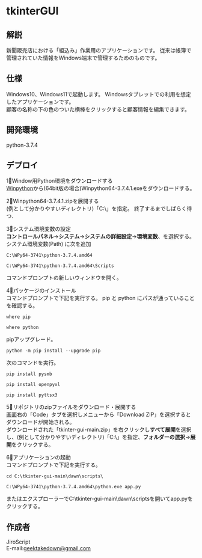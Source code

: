 # tkinterGUI


## 解説
新聞販売店における「組込み」作業用のアプリケーションです。
従来は帳簿で管理されていた情報をWindows端末で管理するためのものです。


## 仕様
Windows10、Windows11で起動します。
Windowsタブレットでの利用を想定したアプリケーションです。  
顧客の名称の下の色のついた横棒をクリックすると顧客情報を編集できます。


## 開発環境
python-3.7.4


## デプロイ
1⃣Window用Python環境をダウンロードする  
[Winpython](https://sourceforge.net/projects/winpython/files/WinPython_3.7/3.7.4.1/)から(64bit版の場合)Winpython64-3.7.4.1.exeをダウンロードする。
	
2⃣Winpython64-3.7.4.1.zipを展開する  
(例として分かりやすいディレクトリ)「C:\」を指定。
終了するまでしばらく待つ．


3⃣システム環境変数の設定  
**コントロールパネル**→**システム**→**システムの詳細設定**→**環境変数**、を選択する。
システム環境変数(Path)  に次を追加  
```
C:\WPy64-3741\python-3.7.4.amd64
```  
```
C:\WPy64-3741\python-3.7.4.amd64\Scripts
```  
コマンドプロンプトの新しいウィンドウを開く。



4⃣パッケージのインストール  
コマンドプロンプトで下記を実行する。
pip と python にパスが通っていることを確認する。  
```
where pip
```  
```
where python 
```  
pipアップグレード。  
```
python -m pip install --upgrade pip
```  
次のコマンドを実行。  
```
pip install pysmb
```  
```
pip install openpyxl
```  
```
pip install pyttsx3
 ```  
    
5⃣リポジトリのzipファイルをダウンロード・展開する    
[画面](https://github.com/JiroScript/tkinter-gui)右の「Code」タブを選択しメニューから「Download ZIP」を選択するとダウンロードが開始される。  
ダウンロードされた「tkinter-gui-main.zip」を右クリックし**すべて展開**を選択し、(例として分かりやすいディレクトリ)「C:\」を指定、**フォルダーの選択**→**展開**をクリックする。

    
6⃣アプリケーションの起動  
コマンドプロンプトで下記を実行する。  
```
cd C:\tkinter-gui-main\dawn\scripts\
```  
```
C:\WPy64-3741\python-3.7.4.amd64\python.exe app.py
 ```  
またはエクスプローラーでC:\tkinter-gui-main\dawn\scriptsを開いてapp.pyをクリックする。


## 作成者
JiroScript  
E-mail:geektakedown@gmail.com

